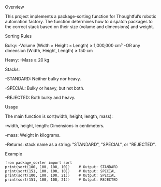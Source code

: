 Overview

This project implements a package-sorting function for Thoughtful’s robotic automation factory. The function determines how to dispatch packages to the correct stack based on their size (volume and dimensions) and weight.

Sorting Rules

Bulky:
-Volume (Width × Height × Length) ≥ 1,000,000 cm³
-OR any dimension (Width, Height, Length) ≥ 150 cm

Heavy:
-Mass ≥ 20 kg

Stacks:

-STANDARD: Neither bulky nor heavy.

-SPECIAL: Bulky or heavy, but not both.

-REJECTED: Both bulky and heavy.

Usage

The main function is sort(width, height, length, mass):

-width, height, length: Dimensions in centimeters.

-mass: Weight in kilograms.

-Returns: stack name as a string: "STANDARD", "SPECIAL", or "REJECTED".


Example
```
from package_sorter import sort
print(sort(100, 100, 100, 10))    # Output: STANDARD
print(sort(151, 100, 100, 10))    # Output: SPECIAL
print(sort(100, 100, 100, 21))    # Output: SPECIAL
print(sort(151, 100, 100, 21))    # Output: REJECTED
```
